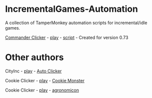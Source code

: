 # IncrementalGames-Automation

A collection of TamperMonkey automation scripts for incremental/idle games.


[Commander Clicker](https://github.com/Prosoc) - [play](https://prosoc.github.io/CommanderClicker/) - [script](https://github.com/Katorone/IncrementalGames-Automation/blob/master/CommanderClicker.js) - Created for version 0.73



# Other authors

CityInc - [play](http://cityinc.se/) - [Auto Clicker](https://gist.github.com/Smudded/1389e77fd478e8cff22524e1ea5667af)

Cookie Clicker - [play](http://orteil.dashnet.org/cookieclicker/) - [Cookie Monster](https://github.com/Aktanusa/CookieMonster)

Cookie Clicker - [play](http://orteil.dashnet.org/cookieclicker/) - [agronomicon](https://bitbucket.org/Acharvak/cookie-clicker-agronomicon/)

